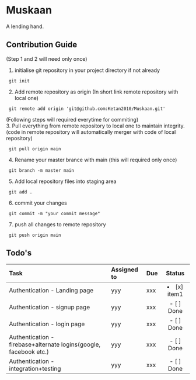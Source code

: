 # Muskaan
A lending hand.

## Contribution Guide
(Step 1 and 2 will need only once)
1. initialise git repository in your project directory if not already 

```
 git init 
```
2. Add remote repository as origin (In short link remote repository with local one)

```
 git remote add origin 'git@github.com:Ketan2010/Muskaan.git'
```
(Following steps will required everytime for commiting) <br>
3. Pull everything from remote repository to local one to maintain integrity.(code in remote repository will automatically merger with code of local repository)
```
 git pull origin main
```
4. Rename your master brance with main (this will required only once)
```
 git branch -m master main
```
5. Add local repository files into staging area
```
 git add .
```
6. commit your changes
```
 git commit -m "your commit message"
```
7. push all changes to remote repository
```
 git push origin main
```

## Todo's
| **Task** | **Assigned to** | **Due** | **Status** |
| :--- | :--- | :--- | :---: |
| Authentication - Landing page | yyy | xxx | <li>[x] item1</li> |
| Authentication - signup page | yyy | xxx | - [ ] Done |
| Authentication - login page | yyy | xxx | - [ ] Done |
| Authentication - firebase+alternate logins(google, facebook etc.) | yyy | xxx | - [ ] Done |
| Authentication - integration+testing | yyy | xxx | - [ ] Done |


